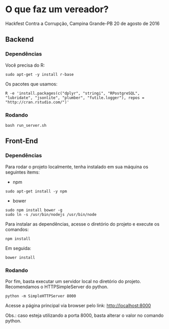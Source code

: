 # O que faz um vereador?

Hackfest Contra a Corrupção, Campina Grande-PB
20 de agosto de 2016

## Backend
### Dependências

Você precisa do R: 

```
sudo apt-get -y install r-base
```

Os pacotes que usamos: 

```
R -e 'install.packages(c("dplyr", "stringi", "RPostgreSQL", "lubridate", "jsonlite", "plumber", "futile.logger"), repos = "http://cran.rstudio.com/")'
```

### Rodando

```
bash run_server.sh
```

## Front-End

### Dependências
Para rodar o projeto localmente, tenha instalado em sua máquina os seguintes items:

* npm

```
sudo apt-get install -y npm
```

* bower

```
sudo npm install bower -g
sudo ln -s /usr/bin/nodejs /usr/bin/node
```

Para instalar as dependências, acesse o diretório do projeto e execute os comandos:

```
npm install
```

Em seguida:

```
bower install
```

### Rodando

Por fim, basta executar um servidor local no diretório do projeto. Recomendamos o HTTPSimpleServer do python.

```
python -m SimpleHTTPServer 8000
```

Acesse a página principal via browser pelo link: [http://localhost:8000](http://localhost:8000)

Obs.: caso esteja utilizando a porta 8000, basta alterar o valor no comando python.
